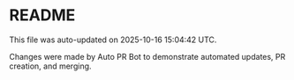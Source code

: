 # README

This file was auto-updated on 2025-10-16 15:04:42 UTC.

Changes were made by Auto PR Bot to demonstrate automated updates, PR creation, and merging.
